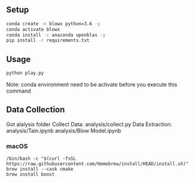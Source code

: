 ## Setup

```bash
conda create -n blowx python=3.6 -y
conda activate blowx
conda install -c anaconda openblas -y
pip install -r requirements.txt
```

## Usage

```python
python play.py
```
Note: conda environment need to be activate before you execute this command

## Data Collection
Got alalysis folder
Collect Data: analysis/collect.py
Data Extraction:
analysis/Tain.ipynb
analysis/Blow Model.ipynb

### macOS
```
/bin/bash -c "$(curl -fsSL https://raw.githubusercontent.com/Homebrew/install/HEAD/install.sh)"
brew install --cask cmake
brew install boost
```
